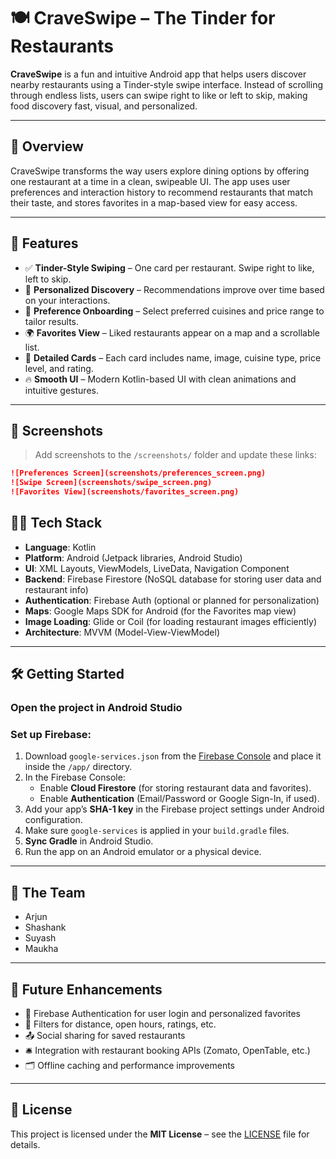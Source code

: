 # 🍽️ CraveSwipe – The Tinder for Restaurants

**CraveSwipe** is a fun and intuitive Android app that helps users discover nearby restaurants using a Tinder-style swipe interface. Instead of scrolling through endless lists, users can swipe right to like or left to skip, making food discovery fast, visual, and personalized.

---

## 🚀 Overview

CraveSwipe transforms the way users explore dining options by offering one restaurant at a time in a clean, swipeable UI. The app uses user preferences and interaction history to recommend restaurants that match their taste, and stores favorites in a map-based view for easy access.

---

## 🎯 Features

- ✅ **Tinder-Style Swiping** – One card per restaurant. Swipe right to like, left to skip.
- 🍕 **Personalized Discovery** – Recommendations improve over time based on your interactions.
- 🍣 **Preference Onboarding** – Select preferred cuisines and price range to tailor results.
- 🌍 **Favorites View** – Liked restaurants appear on a map and a scrollable list.
- 📲 **Detailed Cards** – Each card includes name, image, cuisine type, price level, and rating.
- 🔥 **Smooth UI** – Modern Kotlin-based UI with clean animations and intuitive gestures.

---

## 📸 Screenshots

> Add screenshots to the `/screenshots/` folder and update these links:

```markdown
![Preferences Screen](screenshots/preferences_screen.png)
![Swipe Screen](screenshots/swipe_screen.png)
![Favorites View](screenshots/favorites_screen.png)
```

## 🧑‍💻 Tech Stack

- **Language**: Kotlin  
- **Platform**: Android (Jetpack libraries, Android Studio)  
- **UI**: XML Layouts, ViewModels, LiveData, Navigation Component  
- **Backend**: Firebase Firestore (NoSQL database for storing user data and restaurant info)  
- **Authentication**: Firebase Auth (optional or planned for personalization)  
- **Maps**: Google Maps SDK for Android (for the Favorites map view)  
- **Image Loading**: Glide or Coil (for loading restaurant images efficiently)  
- **Architecture**: MVVM (Model-View-ViewModel)  

---

## 🛠️ Getting Started

### Open the project in Android Studio

### Set up Firebase:

1. Download `google-services.json` from the [Firebase Console](https://console.firebase.google.com/) and place it inside the `/app/` directory.
2. In the Firebase Console:
   - Enable **Cloud Firestore** (for storing restaurant data and favorites).
   - Enable **Authentication** (Email/Password or Google Sign-In, if used).
3. Add your app’s **SHA-1 key** in the Firebase project settings under Android configuration.
4. Make sure `google-services` is applied in your `build.gradle` files.
5. **Sync Gradle** in Android Studio.
6. Run the app on an Android emulator or a physical device.

---

## 👥 The Team

- Arjun  
- Shashank  
- Suyash  
- Maukha  

---

## 🌟 Future Enhancements

- 🔐 Firebase Authentication for user login and personalized favorites  
- 🧭 Filters for distance, open hours, ratings, etc.  
- 📤 Social sharing for saved restaurants  
- 🛎️ Integration with restaurant booking APIs (Zomato, OpenTable, etc.)  
- 🗂️ Offline caching and performance improvements  

---

## 📄 License

This project is licensed under the **MIT License** – see the [LICENSE](LICENSE) file for details.

